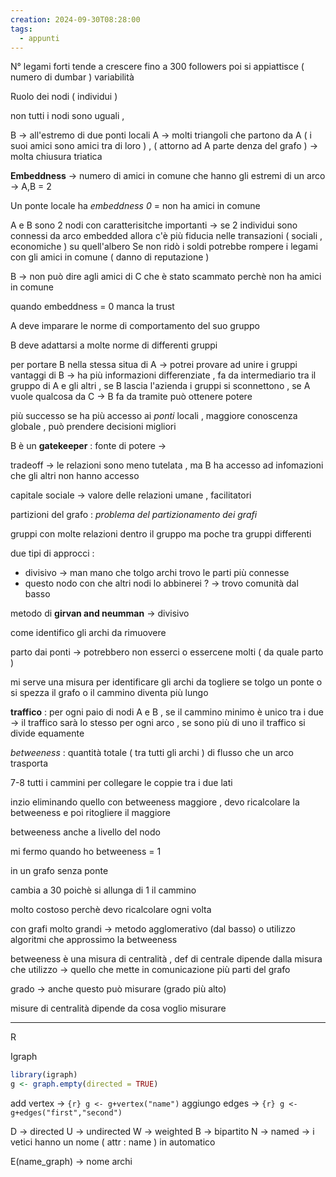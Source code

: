 ```yaml
---
creation: 2024-09-30T08:28:00
tags:
  - appunti
---
```

N° legami forti tende a crescere fino a 300 followers poi si appiattisce ( numero di dumbar )
variabilità

Ruolo dei nodi ( individui )

non tutti i nodi sono uguali , 

B -> all'estremo di due ponti locali 
A -> molti triangoli che partono da A ( i suoi amici sono amici tra di loro ) , ( attorno ad A parte denza del grafo ) -> molta chiusura triatica

**Embeddness** -> numero di amici in comune che hanno gli estremi di un arco -> A,B = 2

Un ponte locale ha *embeddness 0*  = non ha amici in comune 

A e B sono 2 nodi con caratterisitche importanti -> se 2 individui sono connessi da arco embedded allora c'è più fiducia nelle transazioni ( sociali , economiche ) su quell'albero
Se non ridò i soldi potrebbe rompere i legami con gli amici in comune ( danno di reputazione ) 

B -> non può dire agli amici di C che è stato scammato perchè non ha amici in comune

quando embeddness = 0 manca la trust

A deve imparare le norme di comportamento del suo gruppo 

B deve adattarsi a molte norme di differenti gruppi

per portare B nella stessa situa di A -> potrei provare ad unire i gruppi 
vantaggi di B -> ha più informazioni differenziate , fa da intermediario tra il gruppo di A e gli altri , se B lascia l'azienda i gruppi si sconnettono , se A vuole qualcosa da C -> B fa da tramite può ottenere potere 

più successo se ha più accesso ai *ponti* locali , maggiore conoscenza globale , può prendere decisioni migliori 

B è un **gatekeeper** : fonte di potere -> 

tradeoff -> le relazioni sono meno tutelata , ma B ha accesso ad infomazioni che gli altri non hanno accesso

capitale sociale -> valore delle relazioni umane , facilitatori

partizioni del grafo : *problema del partizionamento dei grafi*

gruppi con molte relazioni dentro il gruppo ma poche tra gruppi differenti

due tipi di approcci : 
+ divisivo -> man mano che tolgo archi trovo le parti più connesse
+ questo nodo con che altri nodi lo abbinerei ? -> trovo comunità dal basso

metodo di **girvan and neumman** -> divisivo

come identifico gli archi da rimuovere

parto dai ponti -> potrebbero non esserci o essercene molti ( da quale parto )

mi serve una misura per identificare gli archi da togliere
se tolgo un ponte o si spezza il grafo o il cammino diventa più lungo 

**traffico** : per ogni paio di nodi A e B , se il cammino minimo è unico tra i due -> il traffico sarà lo stesso per ogni arco , se sono più di uno il traffico si divide equamente

*betweeness* : quantità totale ( tra tutti gli archi )  di flusso che un arco trasporta

7-8 tutti i cammini per collegare le coppie tra i due lati

inzio eliminando quello con betweeness maggiore , devo ricalcolare la betweeness e poi ritogliere il maggiore 

betweeness anche a livello del nodo 

mi fermo quando ho betweeness = 1 

in un grafo senza ponte 

cambia a 30 poichè si allunga di 1 il cammino 

molto costoso perchè devo ricalcolare ogni volta

con grafi molto grandi -> metodo agglomerativo (dal basso) o utilizzo algoritmi che approssimo la betweeness 

betweeness è una misura di centralità , def di centrale dipende dalla misura che utilizzo -> quello che mette in comunicazione più parti del grafo

grado -> anche questo può misurare (grado più alto)

misure di centralità dipende da cosa voglio misurare 

--- 
R

Igraph 

```R
library(igraph)
g <- graph.empty(directed = TRUE)
```

add vertex -> `{r} g <- g+vertex("name")`
aggiungo edges -> `{r} g <- g+edges("first","second")`

D -> directed U -> undirected
W -> weighted B -> bipartito
N -> named -> i vetici hanno un nome ( attr : name ) in automatico

E(name_graph) -> nome archi

